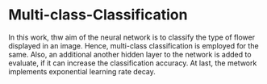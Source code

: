 # Multi-class-Classification

In this work, thw aim of the neural network is to classify the type of flower displayed in an image. Hence, multi-class classification is employed for the same. Also, an additional another hidden layer to the network is added to evaluate, if it can increase the classification accuracy. At last, the metwork implements exponential learning rate decay.

